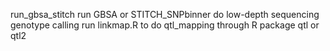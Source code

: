 run_gbsa_stitch
run GBSA or STITCH_SNPbinner do low-depth sequencing genotype calling
run linkmap.R to do qtl_mapping through R package qtl or qtl2
